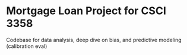 # Mortgage Loan Project for CSCI 3358

Codebase for data analysis, deep dive on bias, and predictive modeling (calibration eval)